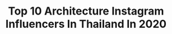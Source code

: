 ---
title: Top 10 Architecture Instagram Influencers In Thailand In 2020
description: >-
  Find top architecture Instagram influencers in Thailand in 2020. Most popular hashtags: #galaxynote10th #withgalaxy #teamgalaxy #beautiful.
platform: Instagram
profiles:
  - username: "mewpittinun"
    fullname: >-
      Pittinun Jariyavilaskul
    location: "Thailand"
    followers: 53231
    engagement: 327
    commentsToLikes: 0.005088
    avatar: "https://scontent-lhr8-1.cdninstagram.com/v/t51.2885-19/s320x320/87424691_207591220648995_4549547591230029824_n.jpg?_nc_ht=scontent-lhr8-1.cdninstagram.com&_nc_ohc=Tbo7JnUxhVgAX-6dvEo&oh=144a8e7e024a5ce1cfa8844384c3e58b&oe=5EB12B1E"
    verified: false
    hashtags: "#rogerdeakins, #bauhaus, #spen, #majorroadshow"
  - username: "nwrmis"
    fullname: >-
      Natwaramon Fischl
    location: "Thailand"
    followers: 5955
    engagement: 413
    commentsToLikes: 0.021320
    avatar: "https://scontent-iad3-1.cdninstagram.com/v/t51.2885-19/s320x320/83597979_686507915486259_5316224976125165568_n.jpg?_nc_ht=scontent-iad3-1.cdninstagram.com&_nc_ohc=H0yEUj2tJvcAX9RkMO8&oh=dc49e8ead084d6be5e797edc88fae75b&oe=5EB9E9CB"
    verified: false
    hashtags: "#lifeinsumner, #lhanaashwin, #lhanaadhwin, #momblogger"
  - username: "chaanviid"
    fullname: >-
      CC
    location: "Thailand"
    followers: 28469
    engagement: 187
    commentsToLikes: 0.044241
    avatar: "https://scontent-ams4-1.cdninstagram.com/v/t51.2885-19/s320x320/72305162_563605470869102_597413445314281472_n.jpg?_nc_ht=scontent-ams4-1.cdninstagram.com&_nc_ohc=uaX0KQsS9ngAX9AIlmF&oh=77ba08378d0085389eeb9e859eca8e95&oe=5EBBEE22"
    verified: false
    hashtags: "#galaxynote10th, #ultrawide, #galaxynote10th, #galaxys20th"
  - username: "pearnattatida"
    fullname: >-
      PEAR.
    location: "Thailand"
    followers: 177782
    engagement: 330
    commentsToLikes: 0.000757
    avatar: "https://scontent-ams4-1.cdninstagram.com/v/t51.2885-19/s320x320/89470387_207348183691334_7573541258690297856_n.jpg?_nc_ht=scontent-ams4-1.cdninstagram.com&_nc_ohc=-vVRIBI4RusAX9UQp8O&oh=0e84cf99a404ae7ea08a27943ad8f639&oe=5EB11832"
    verified: true
    hashtags: "#ananyacouture, #trypomelo, #tkmp6363, #amarintv34"
  - username: "jinnychotivichit"
    fullname: >-
      Jinny Kerika Chotivichit
    location: "Thailand"
    followers: 431810
    engagement: 67
    commentsToLikes: 0.006749
    avatar: "https://scontent-amt2-1.cdninstagram.com/v/t51.2885-19/s320x320/12317902_1073418439358495_1808289111_a.jpg?_nc_ht=scontent-amt2-1.cdninstagram.com&_nc_ohc=146-BTXKr1QAX9wOdMV&oh=23c1656ded01468548a94f8acdd510f9&oe=5EB57141"
    verified: true
    hashtags: "#eveandboybestsellingawards2019, #diorskincare, #jinnyspiano, #quarantineday6"
  - username: "buroolescheeren"
    fullname: >-
      Buro Ole Scheeren
    location: "Thailand"
    followers: 18809
    engagement: 424
    commentsToLikes: 0.005938
    avatar: "https://scontent-lht6-1.cdninstagram.com/v/t51.2885-19/s320x320/12407288_1522982031329590_1581712162_a.jpg?_nc_ht=scontent-lht6-1.cdninstagram.com&_nc_ohc=wkJp5uSEuWoAX9KAnGL&oh=7f5e7b645e83ea9a4b097b2a8145ddef&oe=5EB2F347"
    verified: false
    hashtags: "#landmark, #arch, #klcity, #thailand"
  - username: "maratgrigorian"
    fullname: >-
      Marat Grigorian
    location: "Thailand"
    followers: 36872
    engagement: 947
    commentsToLikes: 0.013232
    avatar: "https://scontent-ams4-1.cdninstagram.com/v/t51.2885-19/s320x320/59555375_325621451461793_579063034333364224_n.jpg?_nc_ht=scontent-ams4-1.cdninstagram.com&_nc_ohc=ahNot9y4sEIAX9J0FkY&oh=61569a2cf9c282e4ed101be2c65b23e2&oe=5EBA9C54"
    verified: false
    hashtags: "#church, #lionheart, #mg, #culture"
  - username: "gregorychoplinofficial"
    fullname: >-
      Gregory Choplin
    location: "Thailand"
    followers: 33777
    engagement: 291
    commentsToLikes: 0.020446
    avatar: "https://scontent-lhr8-1.cdninstagram.com/v/t51.2885-19/s320x320/30905366_1654844061230061_6893198209707933696_n.jpg?_nc_ht=scontent-lhr8-1.cdninstagram.com&_nc_ohc=c2-VgCB70H8AX9CdevR&oh=56612c0e2a5ee27e2a5f2c51df59ba21&oe=5EBB793F"
    verified: false
    hashtags: "#sinkorswim, #gogetit, #graffitiart, #conditioning"
  - username: "allan_around_the_world"
    fullname: >-
      Allan Haze
    location: "Thailand"
    followers: 2779
    engagement: 913
    commentsToLikes: 0.151183
    avatar: "https://scontent-lhr8-1.cdninstagram.com/v/t51.2885-19/s320x320/37125477_2120085578247462_287676338255429632_n.jpg?_nc_ht=scontent-lhr8-1.cdninstagram.com&_nc_ohc=kIHGg_oQk6cAX-C9cqU&oh=a3b0e6c6503e1869ac56db9ec8898cdd&oe=5EB6BD58"
    verified: false
    hashtags: "#bahiadebanderas, #buddhism, #bangkokcityvibes, #exploremexico"
  - username: "supatjan"
    fullname: >-
      Jan
    location: "Thailand"
    followers: 30894
    engagement: 106
    commentsToLikes: 0.109791
    avatar: "https://scontent-ams4-1.cdninstagram.com/v/t51.2885-19/s320x320/34793074_396279234187725_4273361725010477056_n.jpg?_nc_ht=scontent-ams4-1.cdninstagram.com&_nc_ohc=Vag-x47bZGIAX8suXtT&oh=a3598d9809d7d710c080dedf18770868&oe=5EB8E279"
    verified: false
    hashtags: "#galaxyth, #ultrawide, #withgalaxy, #teamgalaxy"
---